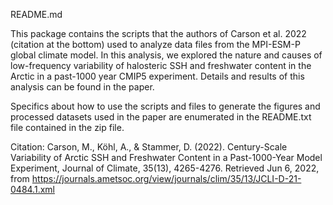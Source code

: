 README.md

This package contains the scripts that the authors of Carson et al. 2022 (citation at the bottom) used to analyze data files from the MPI-ESM-P global climate model.  In this analysis, we explored the nature and causes of low-frequency variability of halosteric SSH and freshwater content in the Arctic in a past-1000 year CMIP5 experiment.  Details and results of this analysis can be found in the paper.

Specifics about how to use the scripts and files to generate the figures and processed datasets used in the paper are enumerated in the README.txt file contained in the zip file.


Citation:  Carson, M., Köhl, A., & Stammer, D. (2022). Century-Scale Variability of Arctic SSH and Freshwater Content in a Past-1000-Year Model Experiment, Journal of Climate, 35(13), 4265-4276. Retrieved Jun 6, 2022, from https://journals.ametsoc.org/view/journals/clim/35/13/JCLI-D-21-0484.1.xml


